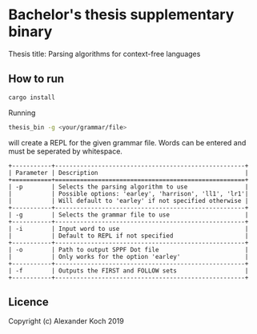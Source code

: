 # Bachelor's thesis supplementary binary

Thesis title: Parsing algorithms for context-free languages

## How to run

```sh
cargo install
```

Running

```sh
thesis_bin -g <your/grammar/file>
```

will create a REPL for the given grammar file.
Words can be entered and must be seperated by whitespace.

```
+-----------+-----------------------------------------------------+
| Parameter | Description                                         |
+===========+=====================================================+
| -p        | Selects the parsing algorithm to use                |
|           | Possible options: 'earley', 'harrison', 'll1', 'lr1'|
|           | Will default to 'earley' if not specified otherwise |
+-----------+-----------------------------------------------------+
| -g        | Selects the grammar file to use                     |
+-----------+-----------------------------------------------------+
| -i        | Input word to use                                   |
|           | Default to REPL if not specified                    |
+-----------+-----------------------------------------------------+
| -o        | Path to output SPPF Dot file                        |
|           | Only works for the option 'earley'                  |
+-----------+-----------------------------------------------------+
| -f        | Outputs the FIRST and FOLLOW sets                   |
+-----------+-----------------------------------------------------+
```

## Licence

Copyright (c) Alexander Koch 2019